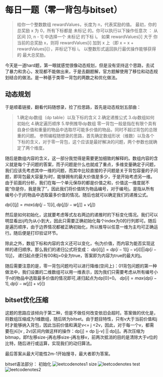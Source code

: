 # 每日一题（零一背包与bitset）
> 给你一个整数数组 rewardValues，长度为 n，代表奖励的值。
> 最初，你的总奖励 x 为 0，所有下标都是 未标记 的。你可以执行以下操作任意次 ：
> 从区间 [0, n - 1] 中选择一个 未标记 的下标 i。
> 如果 rewardValues[i] 大于 你当前的总奖励 x，则将 rewardValues[i] 加到 x 上（即 x = x + rewardValues[i]），并标记下标 i。
> 以整数形式返回执行最优操作能够获得的 最大总奖励。

今天是一道hard题，第一眼就感觉很像动态规划，但是没有坚持这个思路，去试了暴力和贪心，发现都不能做出来，于是去翻题解，官方题解使用了移位和动态规划结合的做法。是一种基于类零一背包的两数之和优化做法。
## 动态规划
于是顺着链接，翻看代码随想录，捡了捡思路，首先是动态规划五部曲：
>1.确定dp数组（dp table）以及下标的含义
>2.确定递推公式
>3.dp数组如何初始化
>4.确定遍历顺序
>5.举例推导dp数组
零一背包一般是指在有限个具有自身价值和重量的物品中选取尽可能多价值的物品，同时不超过背包的总限重的问题。
参照编程随想录的思路，首先确定数组形状（维数）以及各个下标的含义，对于零一背包，这个应该是最好解决的问题，两个参数也就确定了两个维度。

随后是数组内容的含义，这一部分我觉得是需要更加细致的解释的。数组内容的含义就是每个子问题的答案，而子问题是什么也就成了重点，多维变量确定子问题，我们应该先考虑其中一维的问题，而其中比较直接的子问题是关于背包容量的子问题，即背包最大容量为i时，能够拥有的最大价值是多少，于是开始考虑另一维。由于前面的分析，我们在每一个单元保存的都是价值之和，价值这一维度就不能“你是你，我是我了”，因此我们将价值转为物品编号，对于编号j，是指从所有编号小于j的物品中选取最多价值的情况。随后也就可以确定我们的递推公式。

$dp[i][j] = max(dp[j-1][i],dp[j][i-w[j]]+v[j])$

然后是如何初始化，这就要考虑等式左右两边的递推时的下标变化情况。我们可以明显看出ij均为从小到大，因此只需要正确初始化每个index为0的行列即可。随后是遍历顺序，由于边界情况都被正确初始化，所以推导以任意一维为主均可正确运行。随后便是打印验证环节。

除此之外，数组下标和内容的含义还可以变化，令j为价值，而内容为能否实现这样的递归顺序。那么我们的递归公式将变成：
$dp[i][j] = dp[i-1][j-v[i]] || dp[i-1][j]$，
递归起点便只有00和j=0全为true，答案即为内容为true的最大的j。

随后需要注意的是，零一背包问题均可以进行降维(空间上)：01背包问题的第一种做法中，我们设置的二维数组可以用一维表示，因为我们只需要考虑从所有编号小于n的物品中选取最多价值的情况即可,递归起点为dp[0]=0。
$dp[i]=max(dp[i-1],dp[i-w[j]]+v[i])$

## bitset优化压缩
这题的思路应该倾向于第二种，但是不做任何改变依旧会超时。答案做的优化是，将数组压缩成为1维数组，随后转为bitset。由于题目特性，只有v大于当前价值和j时才能够纳入背包，因此当前价值和满足v<= j <2v，因此，对于每一个v，都需要在j∈[v , 2v)区间内做这样的操作：dp[j] = dp [j-v] || dp[j]。再次压缩为bitmap，即f左移size-j再右移size-j再左移v，前两次抵消的目的是清除大于v位的比特，随后进行或运算，实现我们的动归算法。

最后答案从最大可能性2m-1开始搜寻，最大者即为答案。

bitset语法部分：
初始化
![leetcodenotes1](https://github.com/user-attachments/assets/cd9ab729-1af0-4d09-bde8-598dc3b5025b)
size
![leetcodenotes](https://github.com/user-attachments/assets/2c1c2528-fb9c-4245-a289-d71fdd647cf5)
test
![leetcodenotes2](https://github.com/user-attachments/assets/6545b956-40e7-4e69-b881-e59e37423931)